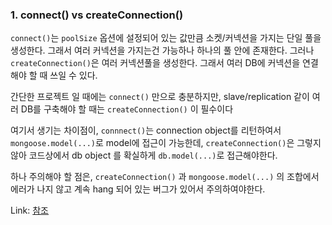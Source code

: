 ### 1. connect() vs createConnection()

`connect()`는 `poolSize` 옵션에 설정되어 있는 값만큼 소켓/커넥션을 가지는 단일 풀을 생성한다. 그래서 여러 커넥션을 가지는건 가능하나 하나의 풀 안에 존재한다.
그러나 `createConnection()`은 여러 커넥션풀을 생성한다. 그래서 여러 DB에 커넥션을 연결해야 할 때 쓰일 수 있다.

간단한 프로젝트 일 때에는 `connect()` 만으로 충분하지만, slave/replication 같이 여러 DB를 구축해야 할 때는 `createConnection()` 이 필수이다

여기서 생기는 차이점이, `connnect()`는 connection object를 리턴하여서 `mongoose.model(...)`로 model에 접근이 가능한데, `createConnection()`은 그렇지 않아 코드상에서 db object 를 확실하게 `db.model(...)`로 접근해야한다.

하나 주의해야 할 점은, `createConnection()` 과 `mongoose.model(...)` 의 조합에서 에러가 나지 않고 계속 hang 되어 있는 버그가 있어서 주의하여야한다.

Link: [참조](https://stackoverflow.com/questions/22786374/queries-hang-when-using-mongoose-createconnection-vs-mongoose-connect/22838614#22838614)
